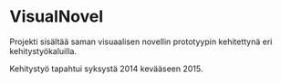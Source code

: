 VisualNovel
===========

Projekti sisältää saman visuaalisen novellin prototyypin kehitettynä eri kehitystyökaluilla.

Kehitystyö tapahtui syksystä 2014 kevääseen 2015.
